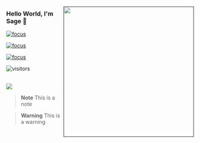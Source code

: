 
<a href=""><img src=./cat.jpeg width="350" align="right" /></a>
### Hello World, I'm Sage 👋

[![focus](https://img.shields.io/badge/focus-privacy%20computing-3c9)](https://github.com/FederatedAI/FATE)

[![focus](https://img.shields.io/badge/focus-graph%20learning-3c9)](https://github.com/Angel-ML/angel)

[![focus](https://img.shields.io/badge/focus-distributed%20computing-3c9)](https://github.com/Angel-ML/angel)

![visitors](https://visitor-badge.herokuapp.com/badge?page_id=weiwee.github.profile)

<br />
<img src=https://github-readme-stats.vercel.app/api?username=weiwee&show_icons=true />

> **Note**
> This is a note

> **Warning**
> This is a warning
